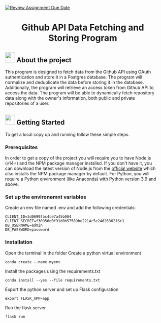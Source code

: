 [![Review Assignment Due Date](https://classroom.github.com/assets/deadline-readme-button-24ddc0f5d75046c5622901739e7c5dd533143b0c8e959d652212380cedb1ea36.svg)](https://classroom.github.com/a/e3nG7TEg)

<h1 align="center">Github API Data Fetching and Storing Program</h1>

## <img src="https://openclipart.org/download/307315/1538154643.svg" width="32" height="32"> About the project
This program is designed to fetch data from the Github API using OAuth authentication and store it in a Postgres database. The program will normalize and deduplicate the data before storing it in the database. Additionally, the program will retrieve an access token from Github API to access the data. The program will be able to dynamically fetch repository data along with the owner's information, both public and private repositories of a user.


## <img src="https://cdn.iconscout.com/icon/free/png-512/laptop-user-1-1179329.png" width="32" height="32"> Getting Started
To get a local copy up and running follow these simple steps.
### Prerequisites
In order to get a copy of the project you will require you to have Node.js (v14+) and the NPM package manager installed. If you don't have it, you can download the latest version of Node.js from the [official website](https://nodejs.org/en/download/) which also installs the NPM package manager by default. For Python, you will require a Python environment (like Anaconda) with Python version 3.9 and above.

### Set up the environemnt variables
Create an env file named .env and add the following credentials:
```
CLIENT_ID=3d0699fbc4ce7a45b004
CLIENT_SECRET=f30956d0f31d0b57589be2214c5e2462636216c1
DB_USERNAME=admin
DB_PASSWORD=password
```

### Installation
Open the terminal in the folder 
Create a python virtual environment
``` 
conda create --name myenv
```
Install the packages using the requirements.txt
```
conda install --yes --file requirements.txt
```
Export the python server and set up Flask configuration
```
export FLASK_APP=app
```
Run the flask server
```
flask run
```
